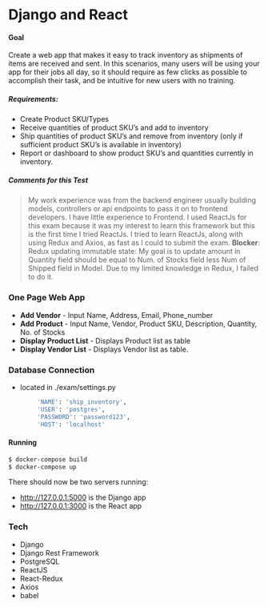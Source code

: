 # Django and React

#### Goal

Create a web app that makes it easy to track inventory as shipments of items are received and sent. In this scenarios, many users will be using your app for their jobs all day, so it should require as few clicks as possible to accomplish their task, and be intuitive for new users with no training.

##### Requirements:

- Create Product SKU/Types
- Receive quantities of product SKU’s and add to inventory
- Ship quantities of product SKU’s and remove from inventory (only if sufficient product SKU’s is available in inventory)
- Report or dashboard to show product SKU’s and quantities currently in inventory.

##### Comments for this Test

> My work experience was from the backend engineer usually building models, controllers or api endpoints to pass it on to frontend developers. I have little experience to Frontend. I used ReactJs for this exam because it was my interest to learn this framework but this is the first time I tried ReactJs. I tried to learn ReactJs, along with using Redux and Axios, as fast as I could to submit the exam.
> **Blocker**: Redux updating immutable state: My goal is to update amount in Quantity field should be equal to Num. of Stocks field less Num of Shipped field in Model. Due to my limited knowledge in Redux, I failed to do it.

### One Page Web App

- **Add Vendor** - Input Name, Address, Email, Phone_number
- **Add Product** - Input Name, Vendor, Product SKU, Description, Quantity, No. of Stocks
- **Display Product List** - Displays Product list as table
- **Display Vendor List** - Displays Vendor list as table.

### Database Connection

- located in ./exam/settings.py

```sh
        'NAME': 'ship_inventory',
        'USER': 'postgres',
        'PASSWORD': 'password123',
        'HOST': 'localhost'
```

#### Running

```sh
$ docker-compose build
$ docker-compose up
```

There should now be two servers running:

- http://127.0.0.1:5000 is the Django app
- http://127.0.0.1:3000 is the React app

### Tech

- Django
- Django Rest Framework
- PostgreSQL
- ReactJS
- React-Redux
- Axios
- babel

